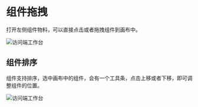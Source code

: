 # 组件拖拽

打开左侧组件物料，可以直接点击或者拖拽组件到画布中。

![访问端工作台](/page/drag.png)

## 组件排序

组件支持排序，选中画布中的组件，会有一个工具条，点击上移或者下移，即可调整组件的位置。

![访问端工作台](/page/sort.png)
